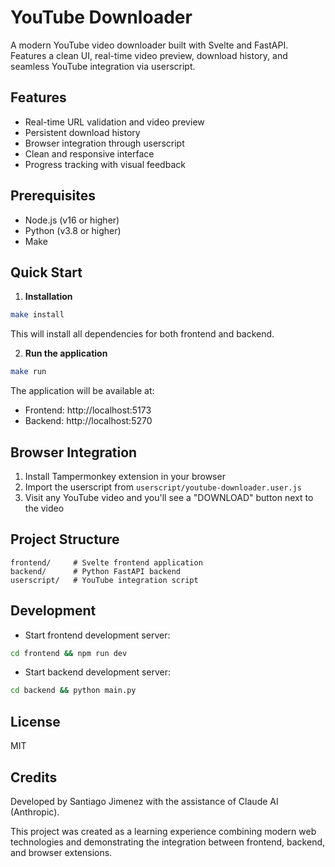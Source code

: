 # YouTube Downloader

A modern YouTube video downloader built with Svelte and FastAPI. Features a clean UI, real-time video preview, download history, and seamless YouTube integration via userscript.

## Features

- Real-time URL validation and video preview
- Persistent download history
- Browser integration through userscript
- Clean and responsive interface
- Progress tracking with visual feedback

## Prerequisites

- Node.js (v16 or higher)
- Python (v3.8 or higher)
- Make

## Quick Start

1. **Installation**

```bash
make install
```

This will install all dependencies for both frontend and backend.

2. **Run the application**

```bash
make run
```

The application will be available at:

- Frontend: http://localhost:5173
- Backend: http://localhost:5270

## Browser Integration

1. Install Tampermonkey extension in your browser
2. Import the userscript from `userscript/youtube-downloader.user.js`
3. Visit any YouTube video and you'll see a "DOWNLOAD" button next to the video

## Project Structure

```
frontend/     # Svelte frontend application
backend/      # Python FastAPI backend
userscript/   # YouTube integration script
```

## Development

- Start frontend development server:

```bash
cd frontend && npm run dev
```

- Start backend development server:

```bash
cd backend && python main.py
```

## License

MIT

## Credits

Developed by Santiago Jimenez with the assistance of Claude AI (Anthropic).

This project was created as a learning experience combining modern web technologies
and demonstrating the integration between frontend, backend, and browser extensions.
